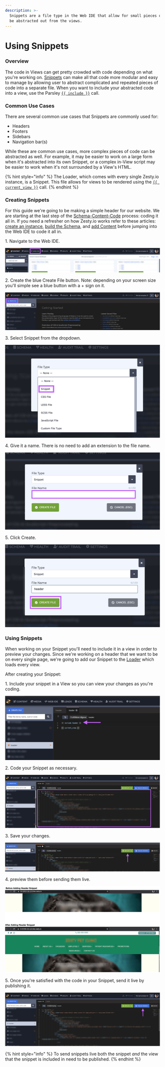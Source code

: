 ```yaml
---
description: >-
  Snippets are a file type in the Web IDE that allow for small pieces of code to
  be abstracted out from the views.
---
```


# Using Snippets

### &#x20;Overview&#x20;

The code in Views can get pretty crowded with code depending on what you're working on. [Snippets](https://zesty.org/glossary#snippet) can make all that code more modular and easy to manage by allowing user to abstract complicated and repeated pieces of code into a separate file. When you want to include your abstracted code into a view, use the Parsley [`{{ include }}`](https://zesty.org/services/web-engine/introduction-to-parsley/include) call.&#x20;

### Common Use Cases&#x20;

There are several common use cases that Snippets are commonly used for:&#x20;

* Headers&#x20;
* Footers&#x20;
* Sidebars&#x20;
* Navigation bar(s)&#x20;

While these are common use cases, more complex pieces of code can be abstracted as well. For example, it may be easier to work on a large form when it's abstracted into its own Snippet, or a complex in-View script may be easier to work when it's not surrounded by a View's HTML.&#x20;

{% hint style="info" %}
The Loader, which comes with every single Zesty.io instance, is a Snippet. This file allows for views to be rendered using the [`{{ current_view }}`](https://zesty.org/services/web-engine/introduction-to-parsley/parsley-index#current\_view) call.&#x20;
{% endhint %}

### Creating Snippets&#x20;

For this guide we're going to be making a simple header for our website. We are starting at the last step of the [Schema-Content-Code](https://zesty.org/guides/the-connection-between-schema-content-and-code) process: coding it all in. If you need a refresher on how Zesty.io works refer to these articles: [create an instance](https://zesty.org/guides/how-to-create-a-new-instance), [build the Schema](https://zesty.org/guides/building-the-schema-and-selecting-fields), and [add Content](https://zesty.org/services/manager-ui/content/adding-and-managing-content) before jumping into the Web IDE to code it all in.&#x20;

1\. Navigate to the Web IDE.

![Navigate to the Web IDE.](../../../.gitbook/assets/01-create-snippet-navigate-to-ide.png)

2\. Create the blue Create File button. Note: depending on your screen size you'll simple see a blue button with a + sign on it.

![Create a new file.](../../../.gitbook/assets/02-create-snippet-blue-create-file-button.png)

3\. Select Snippet from the dropdown.

![Select Snippet as your File Type.](../../../.gitbook/assets/03-create-snippet-select-snippet-from-dropdown.png)

4\. Give it a name. There is no need to add an extension to the file name.&#x20;

![Give your snippet a name.](../../../.gitbook/assets/04-create-snippet-name-it.png)

5\. Click Create.

![Click the green Create File button to create your file.](../../../.gitbook/assets/05-create-snippet-click-create-file.png)

### Using Snippets

When working on your Snippet you'll need to include it in a view in order to preview your changes. Since we're working on a header that we want to be on every single page, we're going to add our Snippet to the [Loader](https://zesty.org/services/manager-ui/editor/outputting-content#loader) which loads every view.

After creating your Snippet:&#x20;

1\. Include your snippet in a View so you can view your changes as you're coding.

![Include your snippet in a view.](../../../.gitbook/assets/01-use-snip-include-in-view.png)

2\. Code your Snippet as necessary.

![Add code to your snippet file.](../../../.gitbook/assets/02-use-snip-code-snippet-as-necessary.png)

3\. Save your changes.&#x20;

![Save your changes.](../../../.gitbook/assets/03-use-snip-save-changes.png)

4\. preview them before sending them live.

![Before and after adding the header snippet.](../../../.gitbook/assets/snippets-before-and-after.png)

5\. Once you're satisfied with the code in your Snippet, send it live by publishing it.

![Publish your snippet once you're ready to go live.](../../../.gitbook/assets/05-use-snip-send-live.png)

{% hint style="info" %}
To send snippets live both the snippet _and_ the view that the snippet is included in need to be published.
{% endhint %}
